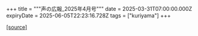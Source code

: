 +++
title = """声の広報_2025年4月号"""
date = 2025-03-31T07:00:00.000Z
expiryDate = 2025-06-05T22:23:16.728Z
tags = ["kuriyama"]
+++


[[source]](https://www.town.kuriyama.hokkaido.jp/site/koho/31463.html)
